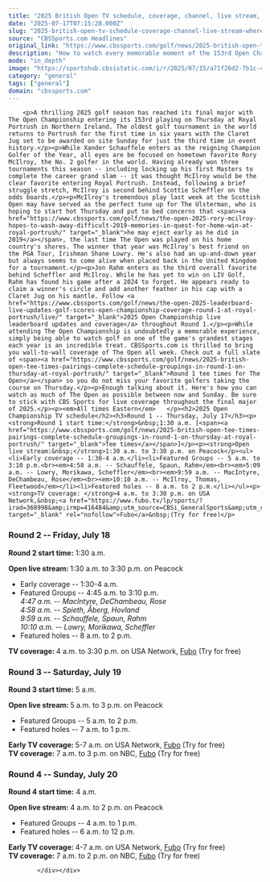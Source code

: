 ```yaml
---
title: "2025 British Open TV schedule, coverage, channel, live stream, where to watch, tee times at Royal Portrush"
date: "2025-07-17T07:15:28.000Z"
slug: "2025-british-open-tv-schedule-coverage-channel-live-stream-where-to-watch-tee-times-at-royal-portrush"
source: "CBSSports.com Headlines"
original_link: "https://www.cbssports.com/golf/news/2025-british-open-tv-schedule-coverage-channel-live-stream-where-to-watch-tee-times-at-royal-portrush/"
description: "How to watch every memorable moment of the 153rd Open Championship on TV or streaming live online"
mode: "in_depth"
image: "https://sportshub.cbsistatic.com/i/r/2025/07/15/a71f26d2-7b1c-4319-86e6-d93b51f73ed1/thumbnail/1200x675/875d8b9d17575d5455c56ce2f52075bb/open-flag-2025-g.jpg"
category: "general"
tags: ["general"]
domain: "cbssports.com"
---
```

<div id="readability-page-1" class="page"><div>
        
        
                            
                
        <p>A thrilling 2025 golf season has reached its final major with The Open Championship entering its 153rd playing on Thursday at Royal Portrush in Northern Ireland. The oldest golf tournament in the world returns to Portrush for the first time in six years with the Claret Jug set to be awarded on site Sunday for just the third time in event history.</p><p>While Xander Schauffele enters as the reigning Champion Golfer of the Year, all eyes are be focused on hometown favorite Rory McIlroy, the No. 2 golfer in the world. Having already won three tournaments this season -- including locking up his first Masters to complete the career grand slam -- it was thought McIlroy would be the clear favorite entering Royal Portrush. Instead, following a brief struggle stretch, McIlroy is second behind Scottie Scheffler on the odds boards.</p><p>McIlroy's tremendous play last week at the Scottish Open may have served as the perfect tune up for The Ulsterman, who is hoping to start hot Thursday and put to bed concerns that <span><a href="https://www.cbssports.com/golf/news/the-open-2025-rory-mcilroy-hopes-to-wash-away-difficult-2019-memories-in-quest-for-home-win-at-royal-portrush/" target="_blank">he may eject early as he did in 2019</a></span>, the last time The Open was played on his home country's shores. The winner that year was McIlroy's best friend on the PGA Tour, Irishman Shane Lowry. He's also had an up-and-down year but always seems to come alive when placed back in the United Kingdom for a tournament.</p><p>Jon Rahm enters as the third overall favorite behind Scheffler and McIlroy. While he has yet to win on LIV Golf, Rahm has found his game after a 2024 to forget. He appears ready to claim a winner's circle and add another feather in his cap with a Claret Jug on his mantle. Follow <a href="https://www.cbssports.com/golf/news/the-open-2025-leaderboard-live-updates-golf-scores-open-championship-coverage-round-1-at-royal-portrush/live/" target="_blank">2025 Open Championship live leaderboard updates and coverage</a> throughout Round 1.</p><p>While attending The Open Championship is undoubtedly a memorable experience, simply being able to watch golf on one of the game's grandest stages each year is an incredible treat. CBSSports.com is thrilled to bring you wall-to-wall coverage of The Open all week. Check out a full slate of <span><a href="https://www.cbssports.com/golf/news/2025-british-open-tee-times-pairings-complete-schedule-groupings-in-round-1-on-thursday-at-royal-portrush/" target="_blank">Round 1 tee times for The Open</a></span> so you do not miss your favorite golfers taking the course on Thursday.</p><p>Enough talking about it. Here's how you can watch as much of The Open as possible between now and Sunday. Be sure to stick with CBS Sports for live coverage throughout the final major of 2025.</p><p><em>All times Eastern</em>   </p><h2>2025 Open Championship TV schedule</h2><h3>Round 1 -- Thursday, July 17</h3><p><strong>Round 1 start time:</strong>&nbsp;1:30 a.m. [<span><a href="https://www.cbssports.com/golf/news/2025-british-open-tee-times-pairings-complete-schedule-groupings-in-round-1-on-thursday-at-royal-portrush/" target="_blank">Tee times</a></span>]</p><p><strong>Open live stream:&nbsp;</strong>1:30 a.m. to 3:30 p.m. on Peacock</p><ul><li>Early coverage -- 1:30-4 a.m.</li><li>Featured Groups -- 5 a.m. to 3:10 p.m.<br><em>4:58 a.m. -- Schauffele, Spaun, Rahm</em><br><em>5:09 a.m. -- Lowry, Morikawa, Scheffler</em><br><em>9:59 a.m. -- MacIntyre, DeChambeau, Rose</em><br><em>10:10 a.m. -- McIlroy, Thomas, Fleetwood</em></li><li>Featured holes -- 8 a.m. to 2 p.m.</li></ul><p><strong>TV coverage: </strong>4 a.m. to 3:30 p.m. on USA Network,&nbsp;<a href="https://www.fubo.tv/lp/sports/?irad=368998&amp;irmp=416484&amp;utm_source=CBSi_GeneralSports&amp;utm_campaign=CBSi" target="_blank" rel="nofollow">Fubo</a>&nbsp;(Try for free)</p>
        

<h3>Round 2 -- Friday, July 18</h3><p><strong>Round 2 start time:</strong>&nbsp;1:30 a.m.</p><p><strong>Open live stream:&nbsp;</strong>1:30 a.m. to 3:30 p.m. on Peacock</p><ul><li>Early coverage -- 1:30-4 a.m.</li><li>Featured Groups -- 4:45 a.m. to 3:10 p.m.<br><em>4:47 a.m. -- MacIntyre, DeChambeau, Rose</em><br><em>4:58 a.m. -- Spieth, Åberg, Hovland</em><br><em>9:59 a.m. -- Schauffele, Spaun, Rahm</em><br><em>10:10 a.m. -- Lowry, Morikawa, Scheffler</em><br></li><li>Featured holes -- 8 a.m. to 2 p.m.</li></ul><p><strong>TV coverage:&nbsp;</strong>4 a.m. to 3:30 p.m. on USA Network,&nbsp;<a href="https://www.fubo.tv/lp/sports/?irad=368998&amp;irmp=416484&amp;utm_source=CBSi_GeneralSports&amp;utm_campaign=CBSi" target="_blank" rel="nofollow">Fubo</a>&nbsp;(Try for free)</p><h3>Round 3 -- Saturday, July 19</h3><p><strong>Round 3 start time:</strong>&nbsp;5 a.m.</p><p><strong>Open live stream:&nbsp;</strong>5 a.m. to 3 p.m. on Peacock</p><ul><li>Featured Groups -- 5 a.m. to 2 p.m.</li><li>Featured holes -- 7 a.m. to 1 p.m.</li></ul><p><strong>Early TV coverage: </strong>5-7 a.m. on USA Network,&nbsp;<a href="https://www.fubo.tv/lp/sports/?irad=368998&amp;irmp=416484&amp;utm_source=CBSi_GeneralSports&amp;utm_campaign=CBSi" target="_blank" rel="nofollow">Fubo</a>&nbsp;(Try for free)<strong><br>TV coverage:</strong>&nbsp;7 a.m. to 3 p.m. on NBC,&nbsp;<a href="https://www.fubo.tv/lp/sports/?irad=368998&amp;irmp=416484&amp;utm_source=CBSi_GeneralSports&amp;utm_campaign=CBSi" target="_blank" rel="nofollow">Fubo</a>&nbsp;(Try for free)</p><h3>Round 4 -- Sunday, July 20</h3><p><strong>Round 4 start time:</strong>&nbsp;4 a.m.</p><p><strong>Open live stream: </strong>4 a.m. to 2 p.m. on Peacock</p>
        

<ul><li>Featured Groups -- 4 a.m. to 1 p.m.</li><li>Featured holes -- 6 a.m. to 12 p.m.</li></ul><p><strong>Early TV coverage:&nbsp;</strong>4-7 a.m. on USA Network,&nbsp;<a href="https://www.fubo.tv/lp/sports/?irad=368998&amp;irmp=416484&amp;utm_source=CBSi_GeneralSports&amp;utm_campaign=CBSi" target="_blank" rel="nofollow">Fubo</a>&nbsp;(Try for free)<strong><br>TV coverage:</strong>&nbsp;7 a.m. to 2 p.m. on NBC,&nbsp;<a href="https://www.fubo.tv/lp/sports/?irad=368998&amp;irmp=416484&amp;utm_source=CBSi_GeneralSports&amp;utm_campaign=CBSi" target="_blank" rel="nofollow">Fubo</a>&nbsp;(Try for free)</p>


        
            </div></div>